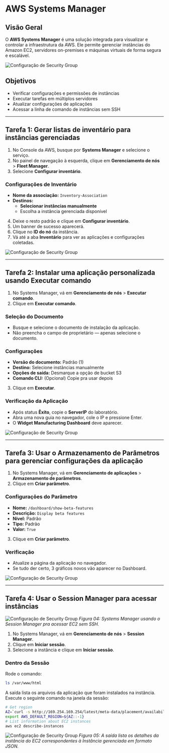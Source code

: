 # AWS Systems Manager

## Visão Geral

O **AWS Systems Manager** é uma solução integrada para visualizar e controlar a infraestrutura da AWS. Ele permite gerenciar instâncias do Amazon EC2, servidores on-premises e máquinas virtuais de forma segura e escalável.

![Configuração de Security Group](../imagens/InstallApplication.png)

## Objetivos

- Verificar configurações e permissões de instâncias
- Executar tarefas em múltiplos servidores
- Atualizar configurações de aplicações
- Acessar a linha de comando de instâncias sem SSH

---

## Tarefa 1: Gerar listas de inventário para instâncias gerenciadas

1. No Console da AWS, busque por **Systems Manager** e selecione o serviço.
2. No painel de navegação à esquerda, clique em **Gerenciamento de nós** > **Fleet Manager**.
3. Selecione **Configurar inventário**.

### Configurações de Inventário

- **Nome da associação:** `Inventory-Association`
- **Destinos:**  
  - **Selecionar instâncias manualmente**  
  - Escolha a instância gerenciada disponível

4. Deixe o resto padrão e clique em **Configurar inventário**.
5. Um banner de sucesso aparecerá.
6. Clique no **ID do nó** da instância.
7. Vá até a aba **Inventário** para ver as aplicações e configurações coletadas.

![Configuração de Security Group](../imagens/lab-scenario09.png)

---

## Tarefa 2: Instalar uma aplicação personalizada usando Executar comando

1. No Systems Manager, vá em **Gerenciamento de nós** > **Executar comando**.
2. Clique em **Executar comando**.

### Seleção do Documento

- Busque e selecione o documento de instalação da aplicação.
- Não preencha o campo de proprietário — apenas selecione o documento.

### Configurações

- **Versão do documento:** Padrão (1)
- **Destino:** Selecione instâncias manualmente
- **Opções de saída:** Desmarque a opção de bucket S3
- **Comando CLI:** (Opcional) Copie pra usar depois

3. Clique em **Executar**.

### Verificação da Aplicação

- Após status **Êxito**, copie o **ServerIP** do laboratório.
- Abra uma nova guia no navegador, cole o IP e pressione Enter.
- O **Widget Manufacturing Dashboard** deve aparecer.

![Configuração de Security Group](../imagens/lab-scenario10.png)

---

## Tarefa 3: Usar o Armazenamento de Parâmetros para gerenciar configurações da aplicação

1. No Systems Manager, vá em **Gerenciamento de aplicações** > **Armazenamento de parâmetros**.
2. Clique em **Criar parâmetro**.

### Configurações do Parâmetro

- **Nome:** `/dashboard/show-beta-features`
- **Descrição:** `Display beta features`
- **Nível:** Padrão
- **Tipo:** Padrão
- **Valor:** `True`

3. Clique em **Criar parâmetro**.

### Verificação

- Atualize a página da aplicação no navegador.
- Se tudo der certo, 3 gráficos novos vão aparecer no Dashboard.

![Configuração de Security Group](../imagens/lab-scenario11.png)

---

## Tarefa 4: Usar o Session Manager para acessar instâncias

![Configuração de Security Group](../imagens/AccessInstances.PNG)
*Figura 04: Systems Manager usando o Session Manager pra acessar EC2 sem SSH.*

1. No Systems Manager, vá em **Gerenciamento de nós** > **Session Manager**.
2. Clique em **Iniciar sessão**.
3. Selecione a instância e clique em **Iniciar sessão**.

### Dentro da Sessão

Rode o comando:
```sh
ls /var/www/html
```
A saída lista os arquivos da aplicação que foram instalados na instância.
Execute o seguinte comando na janela da sessão:
```sh
# Get region
AZ=`curl -s http://169.254.169.254/latest/meta-data/placement/availability-zone`
export AWS_DEFAULT_REGION=${AZ::-1}
# List information about EC2 instances
aws ec2 describe-instances
```
![Configuração de Security Group](../imagens/lab-scenario12.png)
*Figura 05: A saída lista os detalhes da instância do EC2 correspondentes à Instância gerenciada em formato JSON.*

